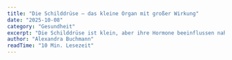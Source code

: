 ```yaml
---
title: "Die Schilddrüse – das kleine Organ mit großer Wirkung"
date: "2025-10-08"
category: "Gesundheit"
excerpt: "Die Schilddrüse ist klein, aber ihre Hormone beeinflussen nahezu jeden Prozess im Körper – von Stoffwechsel über Energie bis hin zu Stimmung und Fruchtbarkeit."
author: "Alexandra Buchmann"
readTime: "10 Min. Lesezeit"
---
```


